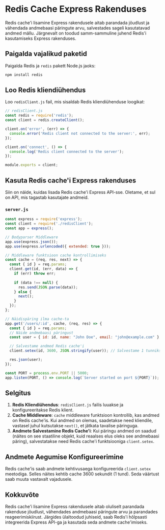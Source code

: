 # Redis Cache Express Rakenduses

Redis cache'i lisamine Express rakendusele aitab parandada jõudlust ja vähendada andmebaasi päringute arvu, salvestades sageli kasutatavad andmed mällu. Järgnevalt on toodud samm-sammuline juhend Redis'i kasutamiseks Express rakenduses.

## Paigalda vajalikud paketid

Paigalda Redis ja `redis` pakett Node.js jaoks:

```sh
npm install redis
```

## Loo Redis kliendiühendus

Loo `redisClient.js` fail, mis sisaldab Redis kliendiühenduse loogikat:

```javascript
// redisClient.js
const redis = require('redis');
const client = redis.createClient();

client.on('error', (err) => {
  console.error('Redis client not connected to the server:', err);
});

client.on('connect', () => {
  console.log('Redis client connected to the server');
});

module.exports = client;
```

## Kasuta Redis cache'i Express rakenduses

Siin on näide, kuidas lisada Redis cache'i Express API-sse. Oletame, et sul on API, mis tagastab kasutajate andmeid.

### `server.js`

```javascript
const express = require('express');
const client = require('./redisClient');
const app = express();

// Bodyparser Middleware
app.use(express.json());
app.use(express.urlencoded({ extended: true }));

// Middleware funktsioon cache kontrollimiseks
const cache = (req, res, next) => {
  const { id } = req.params;
  client.get(id, (err, data) => {
    if (err) throw err;
    
    if (data !== null) {
      res.send(JSON.parse(data));
    } else {
      next();
    }
  });
};

// Näidispäring ilma cache-ta
app.get('/users/:id', cache, (req, res) => {
  const { id } = req.params;
  // Näide andmebaasi päringust
  const user = { id: id, name: "John Doe", email: "john@example.com" }; // See peaks tulema andmebaasist

  // Salvestame andmed Redis cache'i
  client.setex(id, 3600, JSON.stringify(user)); // Salvestame 1 tunniks

  res.json(user);
});

const PORT = process.env.PORT || 5000;
app.listen(PORT, () => console.log(`Server started on port ${PORT}`));
```

## Selgitus

1. **Redis Kliendiühendus**: `redisClient.js` failis luuakse ja konfigureeritakse Redis klient.
2. **Cache Middleware**: `cache` middleware funktsioon kontrollib, kas andmed on Redis cache'is. Kui andmed on olemas, saadetakse need kliendile, vastasel juhul kutsutakse `next()`, et jätkata tavalise päringuga.
3. **Andmete Salvestamine Redis Cache'i**: Kui päringu andmed on saadud (näites on see staatiline objekt, kuid reaalses elus oleks see andmebaasi päring), salvestatakse need Redis cache'i funktsiooniga `client.setex`.

## Andmete Aegumise Konfigureerimine

Redis cache'is saab andmete kehtivusaega konfigureerida `client.setex` meetodiga. Selles näites kehtib cache 3600 sekundit (1 tund). Seda väärtust saab muuta vastavalt vajadusele.

## Kokkuvõte

Redis cache'i lisamine Express rakendusele aitab oluliselt parandada rakenduse jõudlust, vähendades andmebaasi päringute arvu ja parandades reageerimiskiirust. Järgides ülaltoodud juhiseid, saab Redis'i hõlpsasti integreerida Express API-ga ja kasutada seda andmete cache'imiseks.
